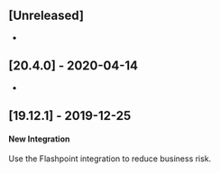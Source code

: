 ## [Unreleased]
-

## [20.4.0] - 2020-04-14
-


## [19.12.1] - 2019-12-25
#### New Integration
Use the Flashpoint integration to reduce business risk.